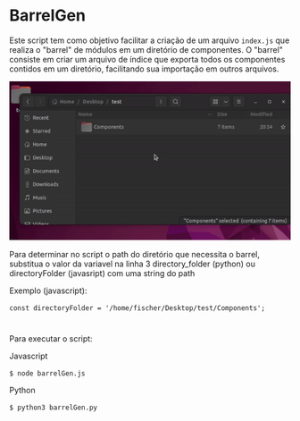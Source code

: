 # BarrelGen

Este script tem como objetivo facilitar a criação de um arquivo `index.js` que realiza o "barrel" de módulos em um diretório de componentes. O "barrel" consiste em criar um arquivo de índice que exporta todos os componentes contidos em um diretório, facilitando sua importação em outros arquivos.

![Demonstração](/barrel-gen.gif)

Para determinar no script o path do diretório que necessita o barrel, substitua o valor da variavel na linha 3 directory_folder (python) ou directoryFolder (javasript) com uma string do path

Exemplo (javascript):
```
const directoryFolder = '/home/fischer/Desktop/test/Components';
```

#

Para executar o script:

Javascript
```
$ node barrelGen.js
```

Python
```
$ python3 barrelGen.py
```
